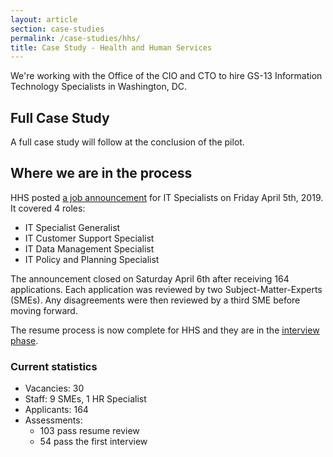 ```yaml
---
layout: article
section: case-studies
permalink: /case-studies/hhs/
title: Case Study - Health and Human Services
---
```


We're working with the Office of the CIO and CTO to hire GS-13 Information Technology Specialists in Washington, DC.

## Full Case Study

A full case study will follow at the conclusion of the pilot.

## Where we are in the process

HHS posted [a job announcement](https://www.usajobs.gov/GetJob/ViewDetails/529652500) for IT Specialists on Friday April 5th, 2019. It covered 4 roles:

* IT Specialist Generalist
* IT Customer Support Specialist
* IT Data Management Specialist
* IT Policy and Planning Specialist

The announcement closed on Saturday April 6th after receiving 164 applications. Each application was reviewed by two Subject-Matter-Experts (SMEs). Any disagreements were then reviewed by a third SME before moving forward.

The resume process is now complete for HHS and they are in the [interview phase](/hiring-phases/phone-assessment-interviews/).

### Current statistics

* Vacancies: 30
* Staff: 9 SMEs, 1 HR Specialist
* Applicants: 164
* Assessments:
    * 103 pass resume review
    * 54 pass the first interview
